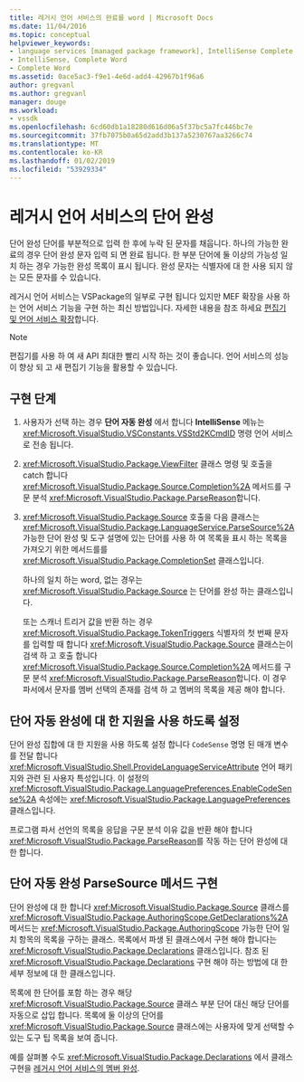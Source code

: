 ```yaml
---
title: 레거시 언어 서비스의 완료를 word | Microsoft Docs
ms.date: 11/04/2016
ms.topic: conceptual
helpviewer_keywords:
- language services [managed package framework], IntelliSense Complete Word
- IntelliSense, Complete Word
- Complete Word
ms.assetid: 0ace5ac3-f9e1-4e6d-add4-42967b1f96a6
author: gregvanl
ms.author: gregvanl
manager: douge
ms.workload:
- vssdk
ms.openlocfilehash: 6cd60db1a18280d616d06a5f37bc5a7fc446bc7e
ms.sourcegitcommit: 37fb7075b0a65d2add3b137a5230767aa3266c74
ms.translationtype: MT
ms.contentlocale: ko-KR
ms.lasthandoff: 01/02/2019
ms.locfileid: "53929334"
---
```

# <a name="word-completion-in-a-legacy-language-service"></a>레거시 언어 서비스의 단어 완성
단어 완성 단어를 부분적으로 입력 한 후에 누락 된 문자를 채웁니다. 하나의 가능한 완료의 경우 단어 완성 문자 입력 되 면 완료 됩니다. 한 부분 단어에 둘 이상의 가능성 일치 하는 경우 가능한 완성 목록이 표시 됩니다. 완성 문자는 식별자에 대 한 사용 되지 않는 모든 문자를 수 있습니다.  
  
 레거시 언어 서비스는 VSPackage의 일부로 구현 됩니다 있지만 MEF 확장을 사용 하는 언어 서비스 기능을 구현 하는 최신 방법입니다. 자세한 내용을 참조 하세요 [편집기 및 언어 서비스 확장](../../extensibility/extending-the-editor-and-language-services.md)합니다.  
  
> [!NOTE]
>  편집기를 사용 하 여 새 API 최대한 빨리 시작 하는 것이 좋습니다. 언어 서비스의 성능이 향상 되 고 새 편집기 기능을 활용할 수 있습니다.  
  
## <a name="implementation-steps"></a>구현 단계  
  
1. 사용자가 선택 하는 경우 **단어 자동 완성** 에서 합니다 **IntelliSense** 메뉴는 <xref:Microsoft.VisualStudio.VSConstants.VSStd2KCmdID> 명령 언어 서비스로 전송 됩니다.  
  
2. <xref:Microsoft.VisualStudio.Package.ViewFilter> 클래스 명령 및 호출을 catch 합니다 <xref:Microsoft.VisualStudio.Package.Source.Completion%2A> 메서드를 구문 분석 <xref:Microsoft.VisualStudio.Package.ParseReason>합니다.  
  
3. <xref:Microsoft.VisualStudio.Package.Source> 호출을 다음 클래스는 <xref:Microsoft.VisualStudio.Package.LanguageService.ParseSource%2A> 가능한 단어 완성 및 도구 설명에 있는 단어를 사용 하 여 목록을 표시 하는 목록을 가져오기 위한 메서드를를 <xref:Microsoft.VisualStudio.Package.CompletionSet> 클래스입니다.  
  
    하나의 일치 하는 word, 없는 경우는 <xref:Microsoft.VisualStudio.Package.Source> 는 단어를 완성 하는 클래스입니다.  
  
   또는 스캐너 트리거 값을 반환 하는 경우 <xref:Microsoft.VisualStudio.Package.TokenTriggers> 식별자의 첫 번째 문자를 입력할 때 합니다 <xref:Microsoft.VisualStudio.Package.Source> 클래스는이 검색 하 고 호출 합니다 <xref:Microsoft.VisualStudio.Package.Source.Completion%2A> 메서드를 구문 분석 <xref:Microsoft.VisualStudio.Package.ParseReason>합니다. 이 경우 파서에서 문자를 멤버 선택의 존재를 검색 하 고 멤버의 목록을 제공 해야 합니다.  
  
## <a name="enabling-support-for-the-complete-word"></a>단어 자동 완성에 대 한 지원을 사용 하도록 설정  
 단어 완성 집합에 대 한 지원을 사용 하도록 설정 합니다 `CodeSense` 명명 된 매개 변수를 전달 합니다 <xref:Microsoft.VisualStudio.Shell.ProvideLanguageServiceAttribute> 언어 패키지와 관련 된 사용자 특성입니다. 이 설정의 <xref:Microsoft.VisualStudio.Package.LanguagePreferences.EnableCodeSense%2A> 속성에는 <xref:Microsoft.VisualStudio.Package.LanguagePreferences> 클래스입니다.  
  
 프로그램 파서 선언의 목록을 응답을 구문 분석 이유 값을 반환 해야 합니다 <xref:Microsoft.VisualStudio.Package.ParseReason>를 작동 하는 단어 완성에 대 한 합니다.  
  
## <a name="implementing-complete-word-in-the-parsesource-method"></a>단어 자동 완성 ParseSource 메서드 구현  
 단어 완성에 대 한 합니다 <xref:Microsoft.VisualStudio.Package.Source> 클래스를 <xref:Microsoft.VisualStudio.Package.AuthoringScope.GetDeclarations%2A> 메서드는 <xref:Microsoft.VisualStudio.Package.AuthoringScope> 가능한 단어 일치 항목의 목록을 구하는 클래스. 목록에서 파생 된 클래스에서 구현 해야 합니다는 <xref:Microsoft.VisualStudio.Package.Declarations> 클래스입니다. 참조 된 <xref:Microsoft.VisualStudio.Package.Declarations> 구현 해야 하는 방법에 대 한 세부 정보에 대 한 클래스입니다.  
  
 목록에 한 단어를 포함 하는 경우 해당 <xref:Microsoft.VisualStudio.Package.Source> 클래스 부분 단어 대신 해당 단어를 자동으로 삽입 합니다. 목록에 둘 이상의 단어를 <xref:Microsoft.VisualStudio.Package.Source> 클래스에는 사용자에 맞게 선택할 수 있는 도구 팁 목록을 보여 줍니다.  
  
 예를 살펴볼 수도 <xref:Microsoft.VisualStudio.Package.Declarations> 에서 클래스 구현을 [레거시 언어 서비스의 멤버 완성](../../extensibility/internals/member-completion-in-a-legacy-language-service.md).